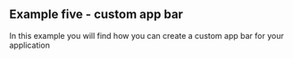 ## Example five - custom app bar
In this example you will find how you can create a custom app bar for your application